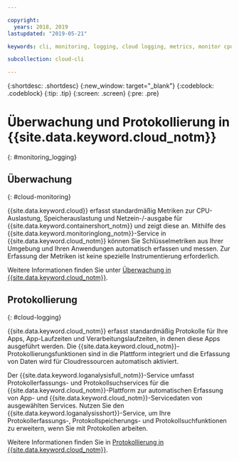 ```yaml
---

copyright:
  years: 2018, 2019
lastupdated: "2019-05-21"

keywords: cli, monitoring, logging, cloud logging, metrics, monitor cpu, monitor usage, memory utilization, runtime logging

subcollection: cloud-cli

---
```


{:shortdesc: .shortdesc}
{:new_window: target="_blank"}
{:codeblock: .codeblock}
{:tip: .tip}
{:screen: .screen}
{:pre: .pre}

# Überwachung und Protokollierung in {{site.data.keyword.cloud_notm}}
{: #monitoring_logging}

## Überwachung
{: #cloud-monitoring}

{{site.data.keyword.cloud}} erfasst standardmäßig Metriken zur CPU-Auslastung, Speicherauslastung und Netzein-/-ausgabe für {{site.data.keyword.containershort_notm}} und zeigt diese an. Mithilfe des {{site.data.keyword.monitoringlong_notm}}-Service in {{site.data.keyword.cloud_notm}} können Sie Schlüsselmetriken aus Ihrer Umgebung und Ihren Anwendungen automatisch erfassen und messen. Zur Erfassung der Metriken ist keine spezielle Instrumentierung erforderlich.

Weitere Informationen finden Sie unter [Überwachung in {{site.data.keyword.cloud_notm}}](/docs/services/cloud-monitoring?topic=cloud-monitoring-monitoring_ov#monitoring_ov).

## Protokollierung
{: #cloud-logging}

{{site.data.keyword.cloud_notm}} erfasst standardmäßig Protokolle für Ihre Apps, App-Laufzeiten und Verarbeitungslaufzeiten, in denen diese Apps ausgeführt werden. Die {{site.data.keyword.cloud_notm}}-Protokollierungsfunktionen sind in die Plattform integriert und die Erfassung von Daten wird für Cloudressourcen automatisch aktiviert. 

Der {{site.data.keyword.loganalysisfull_notm}}-Service umfasst Protokollerfassungs- und Protokollsuchservices für die {{site.data.keyword.cloud_notm}}-Plattform zur automatischen Erfassung von App- und {{site.data.keyword.cloud_notm}}-Servicedaten von ausgewählten Services. Nutzen Sie den {{site.data.keyword.loganalysisshort}}-Service, um Ihre Protokollerfassungs-, Protokollspeicherungs- und Protokollsuchfunktionen zu erweitern, wenn Sie mit Protokollen arbeiten.

Weitere Informationen finden Sie in [Protokollierung in {{site.data.keyword.cloud_notm}}](/docs/services/CloudLogAnalysis?topic=cloudloganalysis-log_analysis_ov#log_analysis_ov).
